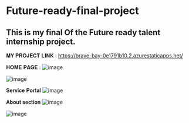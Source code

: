 # Future-ready-final-project

## This is my final Of the Future ready talent internship project. 



𝐌𝐘 𝐏𝐑𝐎𝐉𝐄𝐂𝐓 𝐋𝐈𝐍𝐊 : https://brave-bay-0e1791b10.2.azurestaticapps.net/

𝐇𝐎𝐌𝐄 𝐏𝐀𝐆𝐄 :
![image](https://user-images.githubusercontent.com/83835190/200540716-8ac0a173-5ecb-4dd5-b788-ef269016178b.png)


![image](https://user-images.githubusercontent.com/83835190/200541020-c1169760-cb6a-4367-863f-07be06a522c9.png)

𝐒𝐞𝐫𝐯𝐢𝐜𝐞 𝐏𝐨𝐫𝐭𝐚𝐥
![image](https://user-images.githubusercontent.com/83835190/200541890-2d25bfb5-73fe-4eab-bca0-bee940e567cc.png)

𝐀𝐛𝐨𝐮𝐭 𝐬𝐞𝐜𝐭𝐢𝐨𝐧
![image](https://user-images.githubusercontent.com/83835190/200542498-f6be19ac-cb04-49b4-8b5e-289835cacae9.png)

![image](https://user-images.githubusercontent.com/83835190/200542877-c1af2287-bb0c-45f8-beb3-d1d4cee1b861.png)






